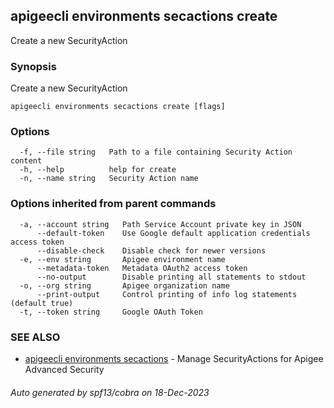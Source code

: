 ## apigeecli environments secactions create

Create a new SecurityAction

### Synopsis

Create a new SecurityAction

```
apigeecli environments secactions create [flags]
```

### Options

```
  -f, --file string   Path to a file containing Security Action content
  -h, --help          help for create
  -n, --name string   Security Action name
```

### Options inherited from parent commands

```
  -a, --account string   Path Service Account private key in JSON
      --default-token    Use Google default application credentials access token
      --disable-check    Disable check for newer versions
  -e, --env string       Apigee environment name
      --metadata-token   Metadata OAuth2 access token
      --no-output        Disable printing all statements to stdout
  -o, --org string       Apigee organization name
      --print-output     Control printing of info log statements (default true)
  -t, --token string     Google OAuth Token
```

### SEE ALSO

* [apigeecli environments secactions](apigeecli_environments_secactions.md)	 - Manage SecurityActions for Apigee Advanced Security

###### Auto generated by spf13/cobra on 18-Dec-2023
